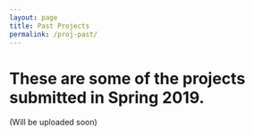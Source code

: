```yaml
---
layout: page
title: Past Projects
permalink: /proj-past/
---
```

# These are some of the projects submitted in Spring 2019.

(Will be uploaded soon)
